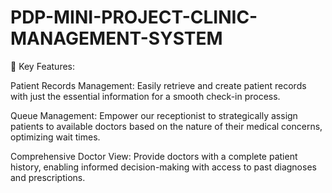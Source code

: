 # PDP-MINI-PROJECT-CLINIC-MANAGEMENT-SYSTEM


🚀 Key Features:

Patient Records Management: Easily retrieve and create patient records with just the essential information for a smooth check-in process.

Queue Management: Empower our receptionist to strategically assign patients to available doctors based on the nature of their medical concerns, optimizing wait times.

Comprehensive Doctor View: Provide doctors with a complete patient history, enabling informed decision-making with access to past diagnoses and prescriptions.
